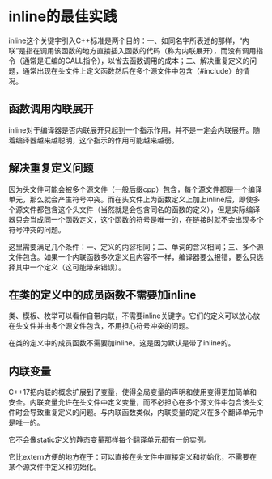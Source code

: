 # inline的最佳实践
inline这个关键字引入C++标准是两个目的：一、如同名字所表述的那样，“内联”是指在调用该函数的地方直接插入函数的代码（称为内联展开），而没有调用指令（通常是汇编的CALL指令），以省去函数调用的成本；二、解决重复定义的问题，通常出现在头文件上定义函数然后在多个源文件中包含（#include）的情况。

## 函数调用内联展开
inline对于编译器是否内联展开只起到一个指示作用，并不是一定会内联展开。随着编译器越来越聪明，这个指示的作用可能越来越弱。

## 解决重复定义问题
因为头文件可能会被多个源文件（一般后缀cpp）包含，每个源文件都是一个编译单元，那么就会产生符号冲突。而在头文件上为函数定义上加上inline后，即使多个源文件都包含这个头文件（当然就是会包含同名的函数的定义），但是实际编译器只会当成同一个函数定义，这个函数的符号是唯一的，在链接时就不会出现多个符号冲突的问题。

这里需要满足几个条件：一、定义的内容相同；二、单词的含义相同；三、多个源文件包含。如果一个内联函数多次定义且内容不一样，编译器要么报错，要么只选择其中一个定义（这可能带来错误）。


## 在类的定义中的成员函数不需要加inline
类、模板、枚举可以看作自带内联，不需要inline关键字。它们的定义可以放心放在头文件并由多个源文件包含，不用担心符号冲突的问题。

在类的定义中的成员函数不需要加inline。这是因为默认是带了inline的。

## 内联变量
C++17把内联的概念扩展到了变量，使得全局变量的声明和使用变得更加简单和安全。内联变量允许在头文件中定义变量，而不必担心在多个源文件中包含该头文件时会导致重复定义的问题。与内联函数类似，内联变量的定义在多个翻译单元中是唯一的。

它不会像static定义的静态变量那样每个翻译单元都有一份实例。

它比extern方便的地方在于：可以直接在头文件中直接定义和初始化，不需要在某个源文件中定义和初始化。

